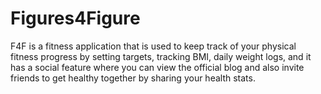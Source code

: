 # Figures4Figure
F4F is a fitness application that is used to keep track of your physical fitness progress  by setting targets, tracking BMI, daily weight logs, and it has a social feature where you can view the official blog and also invite friends to get healthy together by sharing your health stats.
